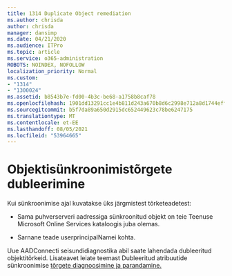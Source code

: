 ```yaml
---
title: 1314 Duplicate Object remediation
ms.author: chrisda
author: chrisda
manager: dansimp
ms.date: 04/21/2020
ms.audience: ITPro
ms.topic: article
ms.service: o365-administration
ROBOTS: NOINDEX, NOFOLLOW
localization_priority: Normal
ms.custom:
- "1314"
- "1300024"
ms.assetid: b8543b7e-fd00-4b3c-be68-a1758b8caf78
ms.openlocfilehash: 1901dd13291cc1e4b811d243a670b8d6c2998e712a8d1744effe7e3832c156da
ms.sourcegitcommit: b5f7da89a650d2915dc652449623c78be6247175
ms.translationtype: MT
ms.contentlocale: et-EE
ms.lasthandoff: 08/05/2021
ms.locfileid: "53964665"
---
```

# <a name="duplicate-object-synchronization-errors"></a>Objektisünkroonimistõrgete dubleerimine

Kui sünkroonimise ajal kuvatakse üks järgmistest tõrketeadetest:

- Sama puhverserveri aadressiga sünkroonitud objekt on teie Teenuse Microsoft Online Services kataloogis juba olemas.

- Sarnane teade userprincipalNamei kohta.

Uue AADConnecti seisundidiagnostika abil saate lahendada dubleeritud objektitõrkeid. Lisateavet leiate teemast Dubleeritud atribuutide sünkroonimise [tõrgete diagnoosimine ja parandamine.](https://docs.microsoft.com/azure/active-directory/hybrid/how-to-connect-health-diagnose-sync-errors)
